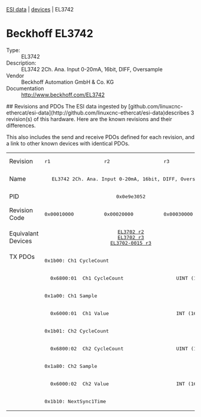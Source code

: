 <div class="nav"><a href="/esi-data">ESI data</a> | <a href="/esi-data/devices">devices</a> | EL3742</div>

#  Beckhoff EL3742

<dl>
  <dt>Type:</dt><dd>EL3742</dd>
  <dt>Description:</dt><dd>EL3742 2Ch. Ana. Input 0-20mA, 16bit, DIFF, Oversample</dd>
  <dt>Vendor</dt><dd>Beckhoff Automation GmbH & Co. KG</dd>
  <dt>Documentation</dt><dd><a href="http://www.beckhoff.com/EL3742">http://www.beckhoff.com/EL3742</a></dd>
</dl>
## Revisions and PDOs
The ESI data ingested by [github.com/linuxcnc-ethercat/esi-data](http://github.com/linuxcnc-ethercat/esi-data)describes 3 revision(s) of this hardware.  Here are the known revisions and their differences.

This also includes the send and receive PDOs defined for each revision, and a link to other known devices with identical PDOs.

<table>
<tr >
<td class="first">Revision</td>
<td ><pre>r1</pre></td>
<td ><pre>r2</pre></td>
<td ><pre>r3</pre></td>
</tr>
<tr >
<td class="first">Name</td>
<td  colspan=3 align="center"><pre>EL3742 2Ch. Ana. Input 0-20mA, 16bit, DIFF, Oversample</pre></td>
</tr>
<tr >
<td class="first">PID</td>
<td  colspan=3 align="center"><pre>0x0e9e3052</pre></td>
</tr>
<tr >
<td class="first">Revision Code</td>
<td ><pre>0x00010000</pre></td>
<td ><pre>0x00020000</pre></td>
<td ><pre>0x00030000</pre></td>
</tr>
<tr >
<td class="first">Equivalant Devices</td>
<td  colspan=3 align="center"><pre><a href="EL3702">EL3702 r2</a><br/><a href="EL3702">EL3702 r3</a><br/><a href="EL3702-0015">EL3702-0015 r3</a></pre></td>
</tr>
<tr class="txpdo pdosection">
<td class="first" rowspan=9 valign=top>TX PDOs</td>
<td colspan=3 align="left"><pre>0x1b00: Ch1 CycleCount</pre></td>
<td></td>
</tr>
<tr class="txpdo">
<td  colspan=3 align="left"><pre>  0x6800:01  Ch1 CycleCount                  UINT (16 bits)</pre></td>
</tr>
<tr class="txpdo pdosection">
<td  colspan=3 align="left"><pre>0x1a00: Ch1 Sample</pre></td>
</tr>
<tr class="txpdo">
<td  colspan=3 align="left"><pre>  0x6000:01  Ch1 Value                       INT (16 bits)</pre></td>
</tr>
<tr class="txpdo pdosection">
<td  colspan=3 align="left"><pre>0x1b01: Ch2 CycleCount</pre></td>
</tr>
<tr class="txpdo">
<td  colspan=3 align="left"><pre>  0x6800:02  Ch2 CycleCount                  UINT (16 bits)</pre></td>
</tr>
<tr class="txpdo pdosection">
<td  colspan=3 align="left"><pre>0x1a80: Ch2 Sample</pre></td>
</tr>
<tr class="txpdo">
<td  colspan=3 align="left"><pre>  0x6000:02  Ch2 Value                       INT (16 bits)</pre></td>
</tr>
<tr class="txpdo pdosection">
<td  colspan=3 align="left"><pre>0x1b10: NextSync1Time</pre></td>
</tr>
</table>
